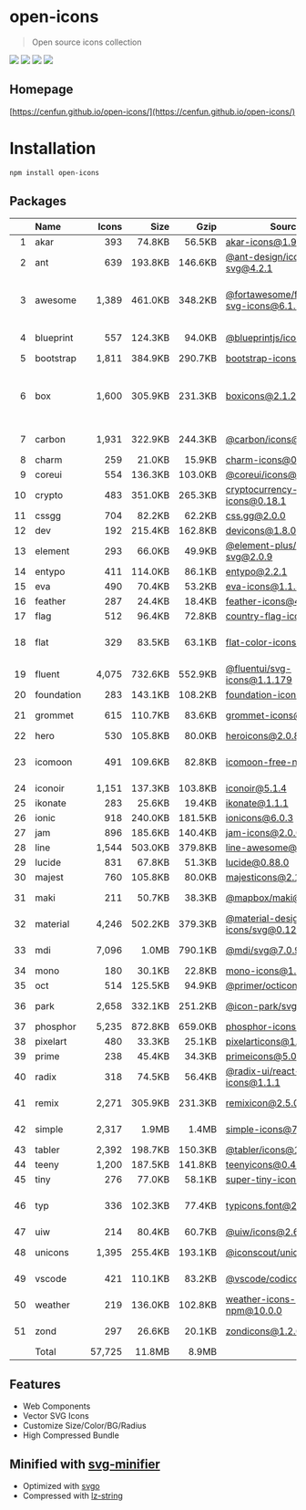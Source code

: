 # open-icons
> Open source icons collection

![](https://img.shields.io/npm/v/open-icons)
![](https://img.shields.io/librariesio/github/cenfun/open-icons)
![](https://img.shields.io/librariesio/dependents/npm/open-icons)
[![](https://badgen.net/npm/dw/open-icons)](https://www.npmjs.com/package/open-icons)

## Homepage
[https://cenfun.github.io/open-icons/](https://cenfun.github.io/open-icons/)

# Installation
```sh
npm install open-icons
```

## Packages
|   |Name|Icons|Size|Gzip|Source|License|
|--:|:---|----:|---:|---:|------|-------|
|  1|akar|  393|74.8KB|56.5KB|[akar-icons@1.9.20](https://github.com/artcoholic/akar-icons)|MIT    |
|  2|ant |  639|193.8KB|146.6KB|[@ant-design/icons-svg@4.2.1](https://github.com/ant-design/ant-design-icons)|MIT    |
|  3|awesome|1,389|461.0KB|348.2KB|[@fortawesome/free-solid-svg-icons@6.1.2](https://github.com/FortAwesome/Font-Awesome)|(CC-BY-4.0 AND MIT)|
|  4|blueprint|  557|124.3KB|94.0KB|[@blueprintjs/icons@4.4.1](https://github.com/palantir/blueprint)|Apache-2.0|
|  5|bootstrap|1,811|384.9KB|290.7KB|[bootstrap-icons@1.9.1](https://github.com/twbs/icons)|MIT    |
|  6|box |1,600|305.9KB|231.3KB|[boxicons@2.1.2](https://github.com/atisawd/boxicons)|(CC-BY-4.0 OR OFL-1.1 OR MIT)|
|  7|carbon|1,931|322.9KB|244.3KB|[@carbon/icons@11.7.0](https://github.com/carbon-design-system/carbon)|Apache-2.0|
|  8|charm|  259|21.0KB|15.9KB|[charm-icons@0.17.0](https://github.com/jaynewey/charm-icons)|MIT    |
|  9|coreui|  554|136.3KB|103.0KB|[@coreui/icons@2.1.0](https://github.com/coreui/coreui-icons)|MIT    |
| 10|crypto|  483|351.0KB|265.3KB|[cryptocurrency-icons@0.18.1](https://github.com/spothq/cryptocurrency-icons)|CC0-1.0|
| 11|cssgg|  704|82.2KB|62.2KB|[css.gg@2.0.0](https://github.com/astrit/css.gg)|MIT    |
| 12|dev |  192|215.4KB|162.8KB|[devicons@1.8.0](https://github.com/vorillaz/devicons)|MIT    |
| 13|element|  293|66.0KB|49.9KB|[@element-plus/icons-svg@2.0.9](https://github.com/element-plus/element-plus-icons)|MIT    |
| 14|entypo|  411|114.0KB|86.1KB|[entypo@2.2.1](https://github.com/hypermodules/entypo)|ISC    |
| 15|eva |  490|70.4KB|53.2KB|[eva-icons@1.1.3](https://github.com/akveo/eva-icons)|MIT    |
| 16|feather|  287|24.4KB|18.4KB|[feather-icons@4.29.0](https://github.com/feathericons/feather)|MIT    |
| 17|flag|  512|96.4KB|72.8KB|[country-flag-icons@1.5.5](https://gitlab.com/catamphetamine/country-flag-icons)|MIT    |
| 18|flat|  329|83.5KB|63.1KB|[flat-color-icons@1.1.0](https://github.com/icons8/flat-color-icons)|MIT OR Good-Boy|
| 19|fluent|4,075|732.6KB|552.9KB|[@fluentui/svg-icons@1.1.179](https://github.com/microsoft/fluentui-system-icons)|MIT    |
| 20|foundation|  283|143.1KB|108.2KB|[foundation-icons@1.0.1](https://github.com/zurb/foundation-icon-fonts)|ISC    |
| 21|grommet|  615|110.7KB|83.6KB|[grommet-icons@4.7.0](https://github.com/FortAwesome/Font-Awesome)|Apache-2.0|
| 22|hero|  530|105.8KB|80.0KB|[heroicons@2.0.8](https://github.com/tailwindlabs/heroicons)|MIT    |
| 23|icomoon|  491|109.6KB|82.8KB|[icomoon-free-npm@0.0.0](https://github.com/Keyamoon/IcoMoon-Free)|CC BY 4.0 or GPL|
| 24|iconoir|1,151|137.3KB|103.8KB|[iconoir@5.1.4](https://github.com/lucaburgio/iconoir)|MIT    |
| 25|ikonate|  283|25.6KB|19.4KB|[ikonate@1.1.1](https://github.com/mikolajdobrucki/ikonate)|MIT    |
| 26|ionic|  918|240.0KB|181.5KB|[ionicons@6.0.3](https://github.com/ionic-team/ionicons)|MIT    |
| 27|jam |  896|185.6KB|140.4KB|[jam-icons@2.0.0](https://github.com/michaelampr/jam)|MIT    |
| 28|line|1,544|503.0KB|379.8KB|[line-awesome@1.3.0](https://github.com/icons8/line-awesome)|MIT    |
| 29|lucide|  831|67.8KB|51.3KB|[lucide@0.88.0](https://github.com/lucide-icons/lucide)|ISC    |
| 30|majest|  760|105.8KB|80.0KB|[majesticons@2.1.2](https://github.com/halfmage/majesticons)|MIT    |
| 31|maki|  211|50.7KB|38.3KB|[@mapbox/maki@8.0.0](https://github.com/mapbox/maki)|CC0-1.0|
| 32|material|4,246|502.2KB|379.3KB|[@material-design-icons/svg@0.12.0](https://github.com/marella/material-design-icons)|Apache-2.0|
| 33|mdi |7,096|1.0MB|790.1KB|[@mdi/svg@7.0.96](https://github.com/Templarian/MaterialDesign-SVG)|Apache-2.0|
| 34|mono|  180|30.1KB|22.8KB|[mono-icons@1.3.1](https://github.com/mono-company/mono-icons)|MIT    |
| 35|oct |  514|125.5KB|94.9KB|[@primer/octicons@17.4.1](https://github.com/primer/octicons)|MIT    |
| 36|park|2,658|332.1KB|251.2KB|[@icon-park/svg@1.4.2](https://github.com/bytedance/IconPark)|Apache-2.0|
| 37|phosphor|5,235|872.8KB|659.0KB|[phosphor-icons@1.4.2](https://github.com/phosphor-icons/phosphor-icons)|MIT    |
| 38|pixelart|  480|33.3KB|25.1KB|[pixelarticons@1.7.0](https://github.com/halfmage/pixelarticons)|MIT    |
| 39|prime|  238|45.4KB|34.3KB|[primeicons@5.0.0](https://github.com/primefaces/primeicons)|MIT    |
| 40|radix|  318|74.5KB|56.4KB|[@radix-ui/react-icons@1.1.1](https://github.com/radix-ui/icons)|MIT    |
| 41|remix|2,271|305.9KB|231.3KB|[remixicon@2.5.0](https://github.com/Remix-Design/RemixIcon)|Apache 2.0|
| 42|simple|2,317|1.9MB|1.4MB|[simple-icons@7.8.0](https://github.com/simple-icons/simple-icons)|CC0-1.0|
| 43|tabler|2,392|198.7KB|150.3KB|[@tabler/icons@1.90.0](https://github.com/tabler/tabler-icons)|MIT    |
| 44|teeny|1,200|187.5KB|141.8KB|[teenyicons@0.4.1](https://github.com/teenyicons/teenyicons)|MIT    |
| 45|tiny|  276|77.0KB|58.1KB|[super-tiny-icons@0.4.0](https://github.com/edent/SuperTinyIcons)|MIT    |
| 46|typ |  336|102.3KB|77.4KB|[typicons.font@2.1.2](https://github.com/stephenhutchings/typicons.font)|(CC-BY-SA and SIL)|
| 47|uiw |  214|80.4KB|60.7KB|[@uiw/icons@2.6.7](https://github.com/uiwjs/icons)|MIT    |
| 48|unicons|1,395|255.4KB|193.1KB|[@iconscout/unicons@4.0.1](https://github.com/Iconscout/unicons)|Apache-2.0|
| 49|vscode|  421|110.1KB|83.2KB|[@vscode/codicons@0.0.32](https://github.com/microsoft/vscode-codicons)|CC-BY-4.0|
| 50|weather|  219|136.0KB|102.8KB|[weather-icons-npm@10.0.0](https://github.com/erikflowers/weather-icons)|MIT    |
| 51|zond|  297|26.6KB|20.1KB|[zondicons@1.2.0](https://www.zondicons.com/)|CC-BY-4.0|
|   |Total|57,725|11.8MB|8.9MB|      |       |


## Features
* Web Components
* Vector SVG Icons 
* Customize Size/Color/BG/Radius
* High Compressed Bundle


## Minified with [svg-minifier](https://github.com/cenfun/svg-minifier)
* Optimized with [svgo](https://github.com/svg/svgo)
* Compressed with [lz-string](https://github.com/pieroxy/lz-string)